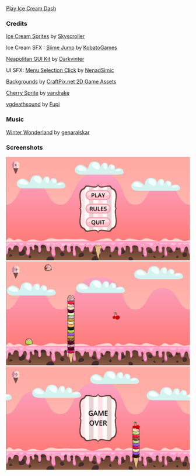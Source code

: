 [Play Ice Cream Dash](https://easyspeeds.itch.io/ice-cream-dash)

### Credits

[Ice Cream Sprites](https://opengameart.org/content/ice-cream-%F0%9F%8D%A6) by [Skyscroller](https://opengameart.org/users/skyscroller)


Ice Cream SFX : [Slime Jump](https://opengameart.org/content/slime-jump-effect) by [KobatoGames](https://opengameart.org/users/kobatogames)


[Neapolitan GUI Kit](https://opengameart.org/content/neapolitan-dessert-game-kit-ui) by [Darkvinter](https://opengameart.org/users/darkvinter)


UI SFX: [Menu Selection Click](https://opengameart.org/content/menu-selection-click) by [NenadSimic](https://opengameart.org/users/nenadsimic)


[Backgrounds](https://opengameart.org/content/parallax-2d-backgrounds) by [CraftPix.net 2D Game Assets](https://opengameart.org/users/craftpixnet-2d-game-assets)


[Cherry Sprite](https://opengameart.org/content/fruits) by [vandrake](https://opengameart.org/users/vandrake)


[vgdeathsound](https://opengameart.org/content/8bit-death-whirl) by [Fupi](https://opengameart.org/users/fupi)


### Music
[Winter Wonderland](https://opengameart.org/content/winter-wonderland) by [genaralskar](https://opengameart.org/users/genaralskar)


### Screenshots

![ice_cream_dash](screenshots/screenshot1.png)
![ice_cream_dash](screenshots/screenshot2.png)
![ice_cream_dash](screenshots/screenshot3.png)


